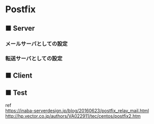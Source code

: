 # Postfix
## ■ Server
### メールサーバとしての設定
### 転送サーバとしての設定
## ■ Client
## ■ Test

ref  
https://inaba-serverdesign.jp/blog/20160623/postfix_relay_mail.html  
http://hp.vector.co.jp/authors/VA022911/tec/centos/postfix2.htm
